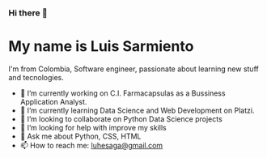 ### Hi there 👋

# My name is Luis Sarmiento 

I'm from Colombia, Software engineer, passionate about learning new stuff and tecnologies.

- 🔭 I’m currently working on C.I. Farmacapsulas as a Bussiness Application Analyst. 
- 🌱 I’m currently learning Data Science and Web Development on Platzi.
- 👯 I’m looking to collaborate on Python Data Science projects
- 🤔 I’m looking for help with improve my skills
- 💬 Ask me about Python, CSS, HTML
- 📫 How to reach me: luhesaga@gmail.com



